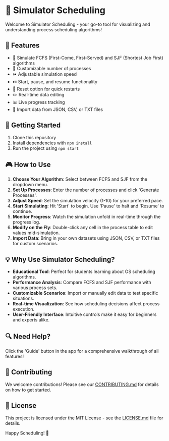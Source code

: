 # 🚀 Simulator Scheduling

Welcome to Simulator Scheduling - your go-to tool for visualizing and understanding process scheduling algorithms!

## 🌟 Features

- 🔄 Simulate FCFS (First-Come, First-Served) and SJF (Shortest Job First) algorithms
- 🔢 Customizable number of processes
- ⏩ Adjustable simulation speed
- ⏯️ Start, pause, and resume functionality
- 🔄 Reset option for quick restarts
- ✏️ Real-time data editing
- 📊 Live progress tracking
- 📁 Import data from JSON, CSV, or TXT files

## 🚀 Getting Started

1. Clone this repository
2. Install dependencies with `npm install`
3. Run the project using `npm start`

## 🎮 How to Use

1. **Choose Your Algorithm**: Select between FCFS and SJF from the dropdown menu.
2. **Set Up Processes**: Enter the number of processes and click 'Generate Processes'.
3. **Adjust Speed**: Set the simulation velocity (1-10) for your preferred pace.
4. **Start Simulating**: Hit 'Start' to begin. Use 'Pause' to halt and 'Resume' to continue.
5. **Monitor Progress**: Watch the simulation unfold in real-time through the progress log.
6. **Modify on the Fly**: Double-click any cell in the process table to edit values mid-simulation.
7. **Import Data**: Bring in your own datasets using JSON, CSV, or TXT files for custom scenarios.

## 💡 Why Use Simulator Scheduling?

- **Educational Tool**: Perfect for students learning about OS scheduling algorithms.
- **Performance Analysis**: Compare FCFS and SJF performance with various process sets.
- **Customizable Scenarios**: Import or manually edit data to test specific situations.
- **Real-time Visualization**: See how scheduling decisions affect process execution.
- **User-Friendly Interface**: Intuitive controls make it easy for beginners and experts alike.

## 🔍 Need Help?

Click the 'Guide' button in the app for a comprehensive walkthrough of all features!

## 🤝 Contributing

We welcome contributions! Please see our [CONTRIBUTING.md](CONTRIBUTING.md) for details on how to get started.

## 📄 License

This project is licensed under the MIT License - see the [LICENSE.md](LICENSE.md) file for details.

Happy Scheduling! 🎉
